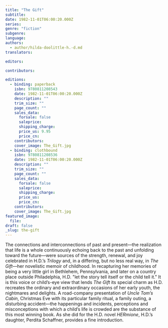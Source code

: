 ```yaml
---
title: "The Gift"
subtitle:
date: 1982-11-01T06:00:20.000Z
series:
genre: "fiction"
subgenre:
language:
authors:
  - author/hilda-doolittle-h.-d.md
translators:

editors:

contributors:

editions:
  - binding: paperback
    isbn: 9780811208543
    date: 1982-11-01T06:00:20.000Z
    description: ""
    trim_size: ""
    page_count: ""
    sales_data:
      forsale: false
      saleprice:
      shipping_charge:
      price_us: 9.95
      price_cn:
    contributors:
    cover_image: The_Gift.jpg
  - binding: clothbound
    isbn: 9780811208536
    date: 1982-11-01T06:00:20.000Z
    description: ""
    trim_size: ""
    page_count: ""
    sales_data:
      forsale: false
      saleprice:
      shipping_charge:
      price_us:
      price_cn:
    contributors:
    cover_image: The_Gift.jpg
featured_image:
  file:
draft: false
_slug: the-gift
---
```


The connections and interconnections of past and present––the realization that life is a whole continuously echoing back to the past and unfolding toward the future––were sources of the strength, renewal, and joy celebrated in H.D.’s _Trilogy_ and, in a differing, but no less real way, in _The Gift_––her novelistic memoir of childhood. In recapturing her memories of being a very little girl in Bethlehem, Pennsylvania, and later on a country place outside Philadelphia, H.D. "let the story tell itself or the child tell it." It is this voice or child’s-eye view that lends _The Gift_ its special charm as H.D. recreates the ordinary and extraordinary occasions of her early youth, the nightmares and delights. A road-company presentation of _Uncle Tom’s Cabin_, Christmas Eve with its particular family ritual, a family outing, a disturbing accident––the happenings and incidents, perceptions and misconceptions with which a child’s life is crowded are the substance of this most winning book. As she did for the H.D. novel _HERmione_, H.D.’s daughter, Perdita Schaffner, provides a fine introduction.

